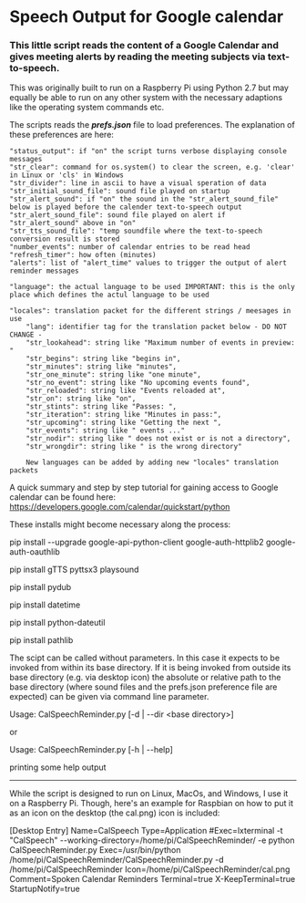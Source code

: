 # Speech Output for Google calendar

### This little script reads the content of a Google Calendar and gives meeting alerts by reading the meeting subjects via text-to-speech.

This was originally built to run on a Raspberry Pi using Python 2.7 but may equally be able to run on any other system with the necessary adaptions like the operating system commands etc.

The scripts reads the **_prefs.json_** file to load preferences. The explanation of these preferences are here:

	"status_output": if "on" the script turns verbose displaying console messages
	"str_clear": command for os.system() to clear the screen, e.g. 'clear' in Linux or 'cls' in Windows
	"str_divider": line in ascii to have a visual speration of data
	"str_initial_sound_file": sound file played on startup
	"str_alert_sound": if "on" the sound in the "str_alert_sound_file" below is played before the calender text-to-speech output
	"str_alert_sound_file": sound file played on alert if "str_alert_sound" above in "on"
	"str_tts_sound_file": "temp soundfile where the text-to-speech conversion result is stored
	"number_events": number of calendar entries to be read head 
	"refresh_timer": how often (minutes) 
	"alerts": list of "alert_time" values to trigger the output of alert reminder messages

	"language": the actual language to be used IMPORTANT: this is the only place which defines the actul language to be used
	
	"locales": translation packet for the different strings / meesages in use
    	"lang": identifier tag for the translation packet below - DO NOT CHANGE -
    	"str_lookahead": string like "Maximum number of events in preview: "
    	"str_begins": string like "begins in",
    	"str_minutes": string like "minutes",
    	"str_one_minute": string like "one minute",
    	"str_no_event": string like "No upcoming events found",
    	"str_reloaded": string like "Events reloaded at",
    	"str_on": string like "on",
    	"str_stints": string like "Passes: ",
    	"str_iteration": string like "Minutes in pass:",
    	"str_upcoming": string like "Getting the next ",
    	"str_events": string like " events ..."
    	"str_nodir": string like " does not exist or is not a directory",
    	"str_wrongdir": string like " is the wrong directory"
    	
    	New languages can be added by adding new "locales" translation packets

A quick summary and step by step tutorial for gaining access to Google calendar can be found here:
https://developers.google.com/calendar/quickstart/python

These installs might become necessary along the process:

pip install --upgrade google-api-python-client google-auth-httplib2 google-auth-oauthlib

pip install gTTS pyttsx3 playsound

pip install pydub

pip install datetime

pip install python-dateutil

pip install pathlib

The scipt can be called without parameters. In this case it expects to be invoked from within its base directory. If it is being invoked from outside its base directory (e.g. via desktop icon) the absolute or relative path to the base directory (where sound files and the prefs.json preference file are expected) can be given via command line parameter.

Usage:  CalSpeechReminder.py \[-d | --dir \<base directory\>\] 

or

Usage:  CalSpeechReminder.py \[-h | --help\]

printing some help output

--------------------------------------------------------


While the script is designed to run on Linux, MacOs, and Windows, I use it on a Raspberry Pi. Though, here's an example for Raspbian on how to put it as an icon on the desktop (the cal.png) icon is included:


[Desktop Entry]
Name=CalSpeech
Type=Application
#Exec=lxterminal -t "CalSpeech" --working-directory=/home/pi/CalSpeechReminder/ -e python CalSpeechReminder.py
Exec=/usr/bin/python /home/pi/CalSpeechReminder/CalSpeechReminder.py -d /home/pi/CalSpeechReminder
Icon=/home/pi/CalSpeechReminder/cal.png
Comment=Spoken Calendar Reminders
Terminal=true
X-KeepTerminal=true
StartupNotify=true